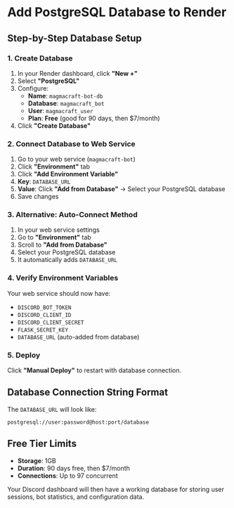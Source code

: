 # Add PostgreSQL Database to Render

## Step-by-Step Database Setup

### 1. Create Database
1. In your Render dashboard, click **"New +"**
2. Select **"PostgreSQL"**
3. Configure:
   - **Name**: `magmacraft-bot-db`
   - **Database**: `magmacraft_bot`
   - **User**: `magmacraft_user`
   - **Plan**: **Free** (good for 90 days, then $7/month)
4. Click **"Create Database"**

### 2. Connect Database to Web Service
1. Go to your web service (`magmacraft-bot`)
2. Click **"Environment"** tab
3. Click **"Add Environment Variable"**
4. **Key**: `DATABASE_URL`
5. **Value**: Click **"Add from Database"** → Select your PostgreSQL database
6. Save changes

### 3. Alternative: Auto-Connect Method
1. In your web service settings
2. Go to **"Environment"** tab
3. Scroll to **"Add from Database"**
4. Select your PostgreSQL database
5. It automatically adds `DATABASE_URL`

### 4. Verify Environment Variables
Your web service should now have:
- `DISCORD_BOT_TOKEN`
- `DISCORD_CLIENT_ID`
- `DISCORD_CLIENT_SECRET`
- `FLASK_SECRET_KEY`
- `DATABASE_URL` (auto-added from database)

### 5. Deploy
Click **"Manual Deploy"** to restart with database connection.

## Database Connection String Format
The `DATABASE_URL` will look like:
```
postgresql://user:password@host:port/database
```

## Free Tier Limits
- **Storage**: 1GB
- **Duration**: 90 days free, then $7/month
- **Connections**: Up to 97 concurrent

Your Discord dashboard will then have a working database for storing user sessions, bot statistics, and configuration data.